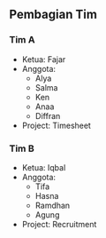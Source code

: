 
## Pembagian Tim

### Tim A

- Ketua: Fajar
- Anggota:
	- Alya
	- Salma
	- Ken
	- Anaa
	- Diffran
- Project: Timesheet

### Tim B

- Ketua: Iqbal
- Anggota:
	- Tifa
	- Hasna
	- Ramdhan
	- Agung
- Project: Recruitment